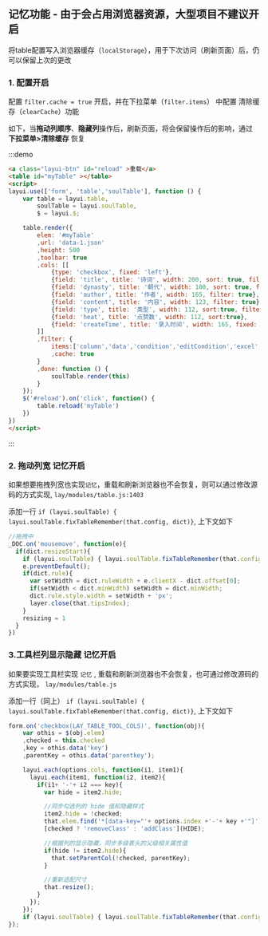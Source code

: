 ## 记忆功能 - 由于会占用浏览器资源，**大型项目不建议开启**
将table配置写入浏览器缓存（`localStorage`），用于下次访问（刷新页面）后，仍可以保留上次的更改
### 1. 配置开启
配置 `filter.cache = true` 开启，并在下拉菜单（`filter.items`） 中配置 清除缓存（`clearCache`）功能  

如下，当**拖动列顺序**、**隐藏列**操作后，刷新页面，将会保留操作后的影响，通过 **下拉菜单>清除缓存** 恢复

:::demo
```html
<a class="layui-btn" id="reload" >重载</a>
<table id="myTable" ></table>
<script>
layui.use(['form', 'table','soulTable'], function () {
    var table = layui.table,
        soulTable = layui.soulTable,
        $ = layui.$;

    table.render({
        elem: '#myTable'
        ,url: 'data-1.json'
        ,height: 500
        ,toolbar: true
        ,cols: [[
            {type: 'checkbox', fixed: 'left'},
            {field: 'title', title: '诗词', width: 200, sort: true, filter: true},
            {field: 'dynasty', title: '朝代', width: 100, sort: true, filter: true},
            {field: 'author', title: '作者', width: 165, filter: true},
            {field: 'content', title: '内容', width: 123, filter: true},
            {field: 'type', title: '类型', width: 112, sort:true, filter: true},
            {field: 'heat', title: '点赞数', width: 112, sort:true},
            {field: 'createTime', title: '录入时间', width: 165, fixed: 'right', sort:true},
        ]]
        ,filter: {
            items:['column','data','condition','editCondition','excel','clearCache'] // 加入了清除缓存按钮
            ,cache: true 
        }
        ,done: function () {
            soulTable.render(this)
        }
    });
    $('#reload').on('click', function() {
        table.reload('myTable')
    })
})
</script>
```
:::


### 2. 拖动列宽 记忆开启
如果想要拖拽列宽也实现`记忆`，重载和刷新浏览器也不会恢复，则可以通过修改源码的方式实现, `lay/modules/table.js:1403`

添加一行 `if (layui.soulTable) { layui.soulTable.fixTableRemember(that.config, dict)}`, 上下文如下

```js
//拖拽中
_DOC.on('mousemove', function(e){
  if(dict.resizeStart){
    if (layui.soulTable) { layui.soulTable.fixTableRemember(that.config, dict)} //这是要添加的那一行
    e.preventDefault();
    if(dict.rule){
      var setWidth = dict.ruleWidth + e.clientX - dict.offset[0];
      if(setWidth < dict.minWidth) setWidth = dict.minWidth;
      dict.rule.style.width = setWidth + 'px';
      layer.close(that.tipsIndex);
    }
    resizing = 1
  }
})
```

### 3.工具栏列显示隐藏 记忆开启
如果要实现工具栏实现 `记忆` , 重载和刷新浏览器也不会恢复，也可通过修改源码的方式实现， `lay/modules/table.js`

添加一行（同上） `if (layui.soulTable) { layui.soulTable.fixTableRemember(that.config, dict)}`, 上下文如下

```js
form.on('checkbox(LAY_TABLE_TOOL_COLS)', function(obj){
    var othis = $(obj.elem)
    ,checked = this.checked
    ,key = othis.data('key')
    ,parentKey = othis.data('parentkey');

    layui.each(options.cols, function(i1, item1){
      layui.each(item1, function(i2, item2){
        if(i1+ '-'+ i2 === key){
          var hide = item2.hide;

          //同步勾选列的 hide 值和隐藏样式
          item2.hide = !checked;
          that.elem.find('*[data-key="'+ options.index +'-'+ key +'"]')
          [checked ? 'removeClass' : 'addClass'](HIDE);

          //根据列的显示隐藏，同步多级表头的父级相关属性值
          if(hide != item2.hide){
            that.setParentCol(!checked, parentKey);
          }

          //重新适配尺寸
          that.resize();
        }
      });
    });
    if (layui.soulTable) { layui.soulTable.fixTableRemember(that.config, dict)}   //这是要添加的那一行
});
```


